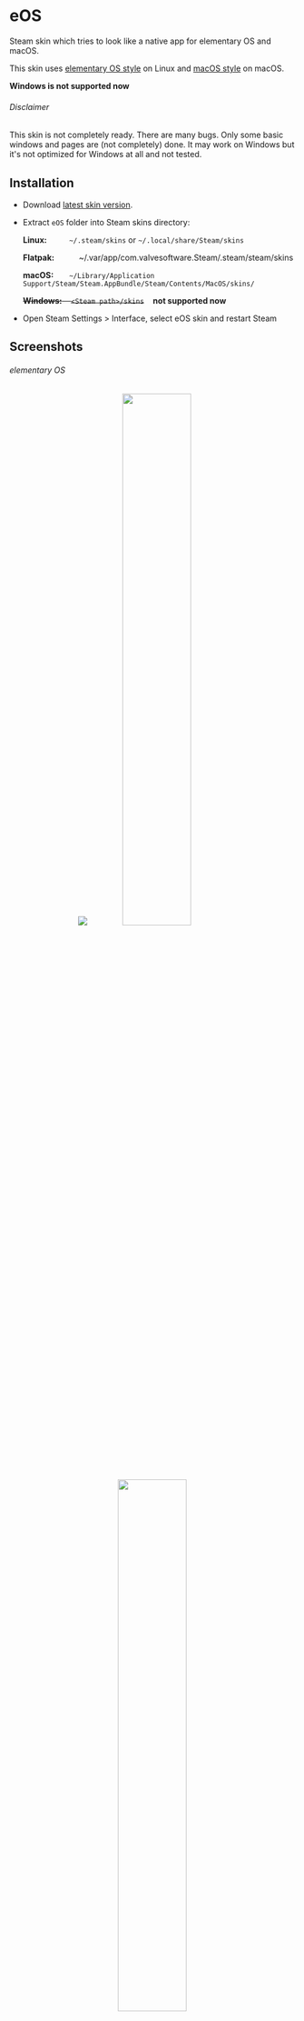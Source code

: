 # eOS
Steam skin which tries to look like a native app for elementary OS and macOS.

This skin uses [elementary OS style](#elementary-os) on Linux and [macOS style](#macos) on macOS.

**Windows is not supported now**

###### Disclaimer
This skin is not completely ready. There are many bugs. Only some basic windows and pages are (not completely) done. It may work on Windows but it's not optimized for Windows at all and not tested.

## Installation
* Download [latest skin version](https://github.com/tkashkin/eOSSteamSkin/archive/master.zip).
* Extract `eOS` folder into Steam skins directory:

    **Linux:**&nbsp;&nbsp;&nbsp;&nbsp;&nbsp;&nbsp;&nbsp;&nbsp;&nbsp;&nbsp;`~/.steam/skins` or `~/.local/share/Steam/skins`
    
    **Flatpak:**&nbsp;&nbsp;&nbsp;&nbsp;&nbsp;&nbsp;&nbsp;&nbsp;&nbsp;&nbsp; ~/.var/app/com.valvesoftware.Steam/.steam/steam/skins
    
    **macOS:**&nbsp;&nbsp;&nbsp;&nbsp;&nbsp;&nbsp;&nbsp;`~/Library/Application Support/Steam/Steam.AppBundle/Steam/Contents/MacOS/skins/`
    
    ~~**Windows:**&nbsp;&nbsp;&nbsp;&nbsp;`<Steam path>/skins`~~&nbsp;&nbsp;&nbsp;&nbsp;**not supported now**
    
 * Open Steam Settings > Interface, select eOS skin and restart Steam

## Screenshots

###### elementary OS
<p align="center"><img src="screenshots/elementary/store.png?raw=true" /><img src="screenshots/elementary/library.png?raw=true" width="49%" /> <img src="screenshots/elementary/downloads.png?raw=true" width="49%" /></p>

###### macOS
<p align="center"><img src="screenshots/macOS/store.png?raw=true" /><img src="screenshots/macOS/library.png?raw=true" width="49%" /> <img src="screenshots/macOS/downloads.png?raw=true" width="49%" /></p>
